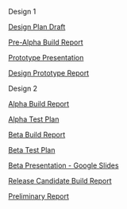 Design 1

[Design Plan Draft](https://docs.google.com/document/d/14B-F85dv4-T0tF4zuaIIY0BHocsB16o9K5s950I2Zy0/edit?usp=sharing)

[Pre-Alpha Build Report](https://docs.google.com/document/d/1s888vMusv2ASFiilSBUaNAoq0gi-QRTOd1Al9mAlHY0/edit?usp=sharing)

[Prototype Presentation](https://docs.google.com/presentation/d/1f6QvoNeLWG2Vd0YWf9OlRf15LpO0mqyt4EnVRON5cgs/edit?usp=sharing)

[Design Prototype Report](https://docs.google.com/document/d/12oUamqL5skiIDhKAwKchFJgs-2qAw8D9DJr5qpgTQ3Q/edit?usp=sharing)

Design 2

[Alpha Build Report](https://docs.google.com/document/d/1sirk70tDVIVszO26UcYjqiP-V8MlQ_Gdme0L2fOOuko/edit?usp=sharing)

[Alpha Test Plan](https://docs.google.com/document/d/1kRXPRtlTV_4aYIU6ploF8oE1-CD3QWDxNo6debs-vpI/edit?usp=sharing)

[Beta Build Report](https://docs.google.com/document/d/1OjRdIm_FaIvmc6uQlIGE6yVkgnsWR17tjl6uGgaKnIM/edit?usp=sharing)

[Beta Test Plan](https://docs.google.com/document/d/1YEig5C3KD9Lj61bhuICt8k9V8IyhC4E_XDFU-sMW3JI/edit?usp=sharing)

[Beta Presentation - Google Slides](https://docs.google.com/presentation/d/1Kz-w51GAH6ogjwm8pqp9vZOC9lT-C9V3KBuRBkvCrys/edit?usp=sharing)

[Release Candidate Build Report](https://docs.google.com/document/d/1gw9MzM0dooHYQaVLRGKPz7g1pOPhDUj1yfL-GMfigEQ/edit?usp=sharing)

[Preliminary Report](https://docs.google.com/document/d/1XtcurjFGzFiKvSNFrlR0Eqjygl3v19PbzhooDa9ASso/edit?usp=sharing)
